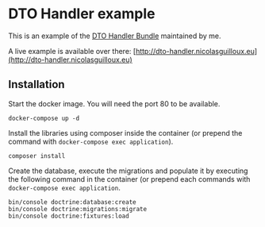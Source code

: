 # DTO Handler example

This is an example of the [DTO Handler Bundle](https://github.com/chaplean/dto-handler-bundle) maintained by me.

A live example is available over there: [http://dto-handler.nicolasguilloux.eu](http://dto-handler.nicolasguilloux.eu)

## Installation

Start the docker image. You will need the port 80 to be available.

```
docker-compose up -d
```

Install the libraries using composer inside the container (or prepend the command with `docker-compose exec application`).

```
composer install
```

Create the database, execute the migrations and populate it by executing the following command in the container (or prepend each commands with `docker-compose exec application`.

```
bin/console doctrine:database:create
bin/console doctrine:migrations:migrate
bin/console doctrine:fixtures:load
```